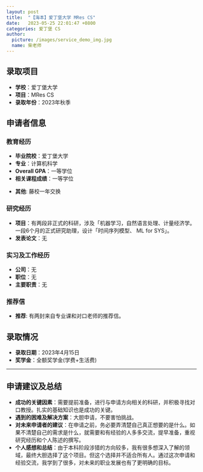 ```yaml
---
layout: post
title:  "【海本】爱丁堡大学 MRes CS"
date:   2023-05-25 22:01:47 +0800
categories: 爱丁堡 CS
author:
  picture: /images/service_demo_img.jpg
  name: 柴老师
---
```


## 录取项目
- **学校**：爱丁堡大学
- **项目**：MRes CS
- **录取年份**：2023年秋季

## 申请者信息
### 教育经历
- **毕业院校**：爱丁堡大学
- **专业**：计算机科学
- **Overall GPA**：一等学位
- **相关课程成绩**：一等学位
 <!-- 其他教育经历、如有 -->
- **其他**: 藤校一年交换
 

### 研究经历
- **项目**：有两段非正式的科研，涉及「机器学习，自然语言处理、计量经济学。一段6个月的正式研究助理，设计「时间序列模型、 ML for SYS」。
- **发表论文**：无

### 实习及工作经历
- **公司**：无
- **职位**：无
- **主要职责**：无

### 推荐信
- **推荐**: 有两封来自专业课和对口老师的推荐信。

## 录取情况
- **录取日期**：2023年4月15日
- **奖学金**：全额奖学金(学费+生活费)
  
---

## 申请建议及总结

- **成功的关键因素**：需要提前准备，进行与申请方向相关的科研，并积极寻找对口教授。扎实的基础知识也是成功的关键。
- **遇到的困难及解决方案**：大胆申请，不要害怕挑战。
- **对未来申请者的建议**：在申请之前，务必要弄清楚自己真正想要的是什么。如果不清楚自己的需求是什么，就需要和有经验的人多多交流，提早准备，重视研究经历和个人陈述的撰写。
- **个人感想和总结**：由于本科阶段涉猎的方向较多，我有很多想深入了解的领域，最终大胆选择了这个项目。但这个选择并不适合所有人。通过这次申请和经验交流，我学到了很多，对未来的职业发展也有了更明确的目标。
